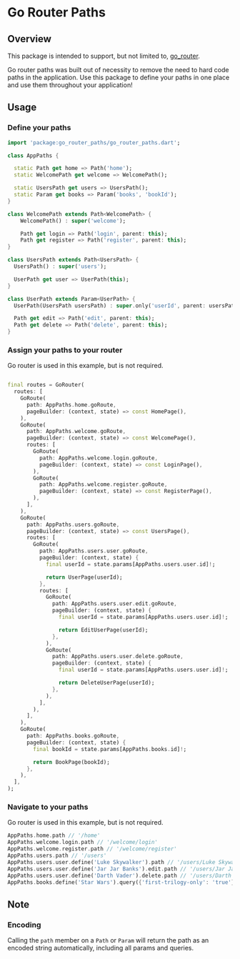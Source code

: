 # Go Router Paths

## Overview

This package is intended to support, but not limited to, [go_router][go_router].

Go router paths was built out of necessity to remove the need to hard code paths in the application. Use this package to define your paths in one place and use them throughout your application!

## Usage

### Define your paths

```dart
import 'package:go_router_paths/go_router_paths.dart';

class AppPaths {

  static Path get home => Path('home');
  static WelcomePath get welcome => WelcomePath();

  static UsersPath get users => UsersPath();
  static Param get books => Param('books', 'bookId');
}

class WelcomePath extends Path<WelcomePath> {
    WelcomePath() : super('welcome');

    Path get login => Path('login', parent: this);
    Path get register => Path('register', parent: this);
}

class UsersPath extends Path<UsersPath> {
  UsersPath() : super('users');

  UserPath get user => UserPath(this);
}

class UserPath extends Param<UserPath> {
  UserPath(UsersPath usersPath) : super.only('userId', parent: usersPath);

  Path get edit => Path('edit', parent: this);
  Path get delete => Path('delete', parent: this);
}
```

### Assign your paths to your router

Go router is used in this example, but is not required.

```dart

final routes = GoRouter(
  routes: [
    GoRoute(
      path: AppPaths.home.goRoute,
      pageBuilder: (context, state) => const HomePage(),
    ),
    GoRoute(
      path: AppPaths.welcome.goRoute,
      pageBuilder: (context, state) => const WelcomePage(),
      routes: [
        GoRoute(
          path: AppPaths.welcome.login.goRoute,
          pageBuilder: (context, state) => const LoginPage(),
        ),
        GoRoute(
          path: AppPaths.welcome.register.goRoute,
          pageBuilder: (context, state) => const RegisterPage(),
        ),
      ],
    ),
    GoRoute(
      path: AppPaths.users.goRoute,
      pageBuilder: (context, state) => const UsersPage(),
      routes: [
        GoRoute(
          path: AppPaths.users.user.goRoute,
          pageBuilder: (context, state) {
            final userId = state.params[AppPaths.users.user.id]!;

            return UserPage(userId);
          },
          routes: [
            GoRoute(
              path: AppPaths.users.user.edit.goRoute,
              pageBuilder: (context, state) {
                final userId = state.params[AppPaths.users.user.id]!;

                return EditUserPage(userId);
              },
            ),
            GoRoute(
              path: AppPaths.users.user.delete.goRoute,
              pageBuilder: (context, state) {
                final userId = state.params[AppPaths.users.user.id]!;

                return DeleteUserPage(userId);
              },
            ),
          ],
        ),
      ],
    ),
    GoRoute(
      path: AppPaths.books.goRoute,
      pageBuilder: (context, state) {
        final bookId = state.params[AppPaths.books.id]!;

        return BookPage(bookId);
      },
    ),
  ],
);
```

### Navigate to your paths

Go router is used in this example, but is not required.

```dart
AppPaths.home.path // '/home'
AppPaths.welcome.login.path // '/welcome/login'
AppPaths.welcome.register.path // '/welcome/register'
AppPaths.users.path // '/users'
AppPaths.users.user.define('Luke Skywalker').path // '/users/Luke Skywalker'
AppPaths.users.user.define('Jar Jar Banks').edit.path // '/users/Jar Jar Banks/edit'
AppPaths.users.user.define('Darth Vader').delete.path // '/users/Darth Vader/delete'
AppPaths.books.define('Star Wars').query({'first-trilogy-only': 'true'}).path // '/books/Star Wars?first-trilogy-only=true'
```

## Note

### Encoding

Calling the `path` member on a `Path` or `Param` will return the path as an encoded string automatically, including all params and queries.

[go_router]: https://pub.dev/packages/go_router

